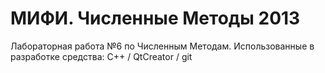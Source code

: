 МИФИ. Численные Методы 2013
===========================

Лабораторная работа №6 по Численным Методам.
Использованные в разработке средства:
С++ / QtCreator / git
